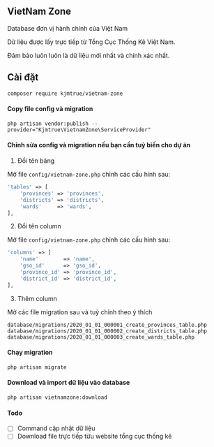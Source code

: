 ## VietNam Zone

Database đơn vị hành chính của Việt Nam

Dữ liệu được lấy trực tiếp từ Tổng Cục Thống Kê Việt Nam.
 
Đảm bảo luôn luôn là dữ liệu mới nhất và chính xác nhất.

## Cài đặt

```shell
composer require kjmtrue/vietnam-zone
```

#### Copy file config và migration

```shell
php artisan vendor:publish --provider="Kjmtrue\VietnamZone\ServiceProvider"
```

#### Chỉnh sửa config và migration nếu bạn cần tuỳ biến cho dự án

1. Đổi tên bảng

Mở file `config/vietnam-zone.php` chỉnh các cấu hình sau:

```php
'tables' => [
    'provinces' => 'provinces',
    'districts' => 'districts',
    'wards'     => 'wards',
],
```

2. Đổi tên column

Mở file `config/vietnam-zone.php` chỉnh các cấu hình sau:

```php
'columns' => [
    'name'        => 'name',
    'gso_id'      => 'gso_id',
    'province_id' => 'province_id',
    'district_id' => 'district_id',
],
```

3. Thêm column

Mở các file migration sau và tuỳ chỉnh theo ý thích

```shell
database/migrations/2020_01_01_000001_create_provinces_table.php
database/migrations/2020_01_01_000002_create_districts_table.php
database/migrations/2020_01_01_000003_create_wards_table.php
```

#### Chạy migration

```shell
php artisan migrate
```

#### Download và import dữ liệu vào database

```shell
php artisan vietnamzone:download
```

#### Todo

- [ ] Command cập nhật dữ liệu
- [ ] Download file trực tiếp từu website tổng cục thống kê